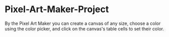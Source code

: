 # Pixel-Art-Maker-Project
By the Pixel Art Maker you can create a canvas of any size, choose a color using the color picker, and click on the canvas's table cells to set their color.
